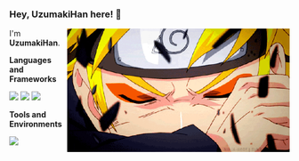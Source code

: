 ### Hey, UzumakiHan here! 👋
<img align="right" alt="GIF" src="https://raw.githubusercontent.com/UzumakiHan/static-files/master/images/uzumakiHan.gif" width="400" height="222" title="Naruto" />

I'm **UzumakiHan**.

**Languages and Frameworks**


<img height="30" src="https://skillicons.dev/icons?i=react,vue,vite,webpack,rollupjs,nodejs,js,ts,babel&perline=9&theme=dark" />
<img height="30" src="https://skillicons.dev/icons?i=jquery,html,css,scss,nuxtjs,bootstrap,md,mongodb,mysql&perline=9&theme=dark" />
<img height="30" src="https://skillicons.dev/icons?i=windicss,tailwind&perline=9&theme=dark" />



**Tools and Environments**

<img height="30" src="https://skillicons.dev/icons?i=vscode,github,gitlab,git,ps&perline=9&theme=dark" />
